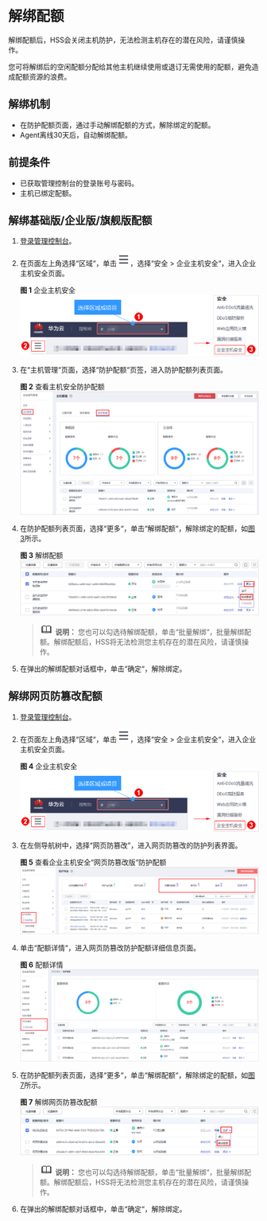 # 解绑配额<a name="hss_01_0122"></a>

解绑配额后，HSS会关闭主机防护，无法检测主机存在的潜在风险，请谨慎操作。

您可将解绑后的空闲配额分配给其他主机继续使用或退订无需使用的配额，避免造成配额资源的浪费。

## 解绑机制<a name="section1012819178203"></a>

-   在防护配额页面，通过手动解绑配额的方式，解除绑定的配额。
-   Agent离线30天后，自动解绑配额。

## 前提条件<a name="section1852911374467"></a>

-   已获取管理控制台的登录账号与密码。
-   主机已绑定配额。

## 解绑基础版/企业版/旗舰版配额<a name="section0482192118189"></a>

1.  [登录管理控制台](https://console.huaweicloud.com)。
2.  在页面左上角选择“区域“，单击![](figures/icon-servicelist.png)，选择“安全  \>  企业主机安全“，进入企业主机安全页面。

    **图 1**  企业主机安全<a name="hss_01_0229_fig1855613765114"></a>  
    ![](figures/企业主机安全.png "企业主机安全")

3.  在“主机管理“页面，选择“防护配额“页签，进入防护配额列表页面。

    **图 2**  查看主机安全防护配额<a name="hss_01_0108_fig63056412204"></a>  
    ![](figures/查看主机安全防护配额.png "查看主机安全防护配额")

4.  在防护配额列表页面，选择“更多“，单击“解绑配额“，解除绑定的配额，如[图3](#fig86901377479)所示。

    **图 3**  解绑配额<a name="fig86901377479"></a>  
    ![](figures/解绑配额.png "解绑配额")

    >![](public_sys-resources/icon-note.gif) **说明：** 
    >您也可以勾选待解绑配额，单击“批量解绑“，批量解绑配额。解绑配额后，HSS将无法检测您主机存在的潜在风险，请谨慎操作。

5.  在弹出的解绑配额对话框中，单击“确定“，解除绑定。

## 解绑网页防篡改配额<a name="section16897041181810"></a>

1.  [登录管理控制台](https://console.huaweicloud.com)。
2.  在页面左上角选择“区域“，单击![](figures/icon-servicelist.png)，选择“安全  \>  企业主机安全“，进入企业主机安全页面。

    **图 4**  企业主机安全<a name="hss_01_0229_fig1855613765114_1"></a>  
    ![](figures/企业主机安全.png "企业主机安全")

3.  在左侧导航树中，选择“网页防篡改”，进入网页防篡改的防护列表界面。

    **图 5**  查看企业主机安全“网页防篡改版“防护配额<a name="hss_01_0108_fig7117184072910"></a>  
    ![](figures/查看企业主机安全网页防篡改版防护配额.png "查看企业主机安全网页防篡改版防护配额")

4.  单击“配额详情“，进入网页防篡改防护配额详细信息页面。

    **图 6**  配额详情<a name="hss_01_0108_fig18517193753715"></a>  
    ![](figures/配额详情.png "配额详情")

5.  在防护配额列表页面，选择“更多“，单击“解绑配额“，解除绑定的配额，如[图7](#fig115370497519)所示。

    **图 7**  解绑网页防篡改配额<a name="fig115370497519"></a>  
    ![](figures/解绑网页防篡改配额.png "解绑网页防篡改配额")

    >![](public_sys-resources/icon-note.gif) **说明：** 
    >您也可以勾选待解绑配额，单击“批量解绑“，批量解绑配额。解绑配额后，HSS将无法检测您主机存在的潜在风险，请谨慎操作。

6.  在弹出的解绑配额对话框中，单击“确定“，解除绑定。

